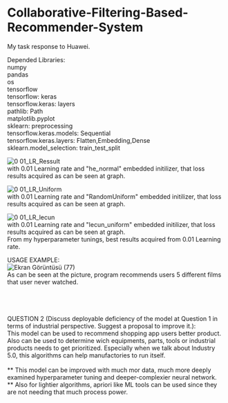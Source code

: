 # Collaborative-Filtering-Based-Recommender-System
My task response to Huawei.


Depended Libraries:
<br />
numpy<br />
pandas<br />
os<br />
tensorflow<br />
tensorflow: keras<br />
tensorflow.keras: layers<br />
pathlib: Path<br />
matplotlib.pyplot<br />
sklearn: preprocessing<br />
tensorflow.keras.models: Sequential<br />
tensorflow.keras.layers: Flatten,Embedding,Dense<br />
sklearn.model_selection: train_test_split<br />


![0 01_LR_Ressult](https://user-images.githubusercontent.com/76007933/191117490-a3afe9b3-cf13-4f00-8ea2-0de4c99f3be7.png)
<br />
with 0.01 Learning rate and "he_normal" embedded initilizer, that loss results acquired as can be seen at graph.


![0 01_LR_Uniform](https://user-images.githubusercontent.com/76007933/191117739-ff335b80-0d4a-47a2-bab0-32477d63b27f.png)
<br />
with 0.01 Learning rate and "RandomUniform" embedded initilizer, that loss results acquired as can be seen at graph.

![0 01_LR_lecun](https://user-images.githubusercontent.com/76007933/191117852-80c32d53-f428-4f55-8dc4-f45b31fcfaf0.png)
<br />
with 0.01 Learning rate and "lecun_uniform" embedded initilizer, that loss results acquired as can be seen at graph.
<br />
From my hyperparameter tunings, best results acquired from 0.01 Learning rate.




USAGE EXAMPLE:
<br />
![Ekran Görüntüsü (77)](https://user-images.githubusercontent.com/76007933/191122993-0875183f-2f51-464d-9f5a-6a2dce1415e9.png)<br />
As can be seen at the picture, program recommends users 5 different films that user never watched.
<br />
<br />
<br />
<br />
<br />
QUESTION 2 (Discuss deployable deficiency of the model at Question 1 in terms of industrial perspective. Suggest a proposal to improve it.):
<br />
This model can be used to recommend shopping app users better product. Also can be used to determine wich equipments, parts, tools or industrial products needs to get prioritized. Especially when we talk about Industry 5.0, this algorithms can help manufactories to run itself.<br />
<br />
** This model can be improved with much mor data, much more deeply examined hyperparameter tuning and deeper-complexier neural network.<br />
** Also for lightier algorithms, apriori like ML tools can be used since they are not needing that much process power.<br />
